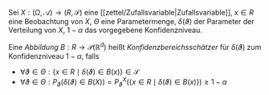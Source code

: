 Sei $X : (\Omega, \mathcal{A}) \to (R, \mathscr{S})$ eine [[zettel/Zufallsvariable|Zufallsvariable]], $x \in R$ eine Beobachtung von $X$, $\Theta$ eine Parametermenge, $\delta(\vartheta)$ der Parameter der Verteilung von $X$, $1-\alpha$ das vorgegebene Konfidenzniveau.

Eine *Abbildung* $B : R \to \mathcal{P}(\mathbb{R}^d)$ heißt *Konfidenzbereichsschätzer* für $\delta(\vartheta)$ zum Konfidenzniveau $1-\alpha$, falls
- $\forall \vartheta \in \Theta : \{ x \in R \mid \delta(\vartheta) \in B(x) \} \in \mathscr{S}$
- $\forall \vartheta \in \Theta : P_\vartheta(\delta(\vartheta) \in B(X)) = P_\vartheta^X(\{ x \in R \mid \delta(\vartheta) \in B(x) \}) \ge 1-\alpha$
